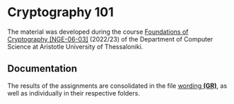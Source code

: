 # Cryptography 101

The material was developed during the course [Foundations of Cryptography  [NGE-06-03]](https://elearning.auth.gr/course/view.php?id=6449) (2022/23) of the Department of Computer Science at Aristotle University of Thessaloniki.<br/> 

## Documentation

The results of the assignments are consolidated in the file [wording **(GR)**](https://github.com/akorkos/Cryptography/blob/main/wording.pdf), as well as individually in their respective folders.
